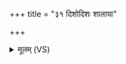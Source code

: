 +++
title = "३१ दिशोदिशः शालाया"

+++
<details><summary>मूलम् (VS)</summary>

दि॒शोदि॑शः॒ शाला॑या॒ नमो॑ महि॒म्ने स्वाहा॑ दे॒वेभ्यः॑ स्वा॒ह्ये᳡भ्यः ॥
</details>